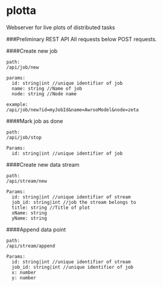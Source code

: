 # plotta
Webserver for live plots of distributed tasks


###Preliminary REST API
All requests below POST requests.

####Create new job
```
path:
/api/job/new

params:
  id: string|int //unique identifier of job
  name: string //Name of job
  node: string //Node name

example:
/api/job/new?id=myJobId&name=AwrooModel&node=zeta

```
####Mark job as done
```
path:
/api/job/stop

Params:
  id: string|int //unique identifier of job
```


####Create new data stream
```
path:
/api/stream/new

Params:
  id: string|int //unique identifier of stream
  job_id: string|int //job the stream belongs to
  title: string //Title of plot
  xName: string
  yName: string
```

####Append data point
```
path:
/api/stream/append

Params:
  id: string|int //unique identifier of stream
  job_id: string|int //unique identifier of job
  x: number
  y: number
```
